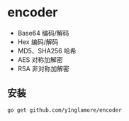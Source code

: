 # encoder 

- Base64 编码/解码
- Hex 编码/解码
- MD5、SHA256 哈希
- AES 对称加解密
- RSA 非对称加解密

## 安装

```bash
go get github.com/y1nglamore/encoder
```
